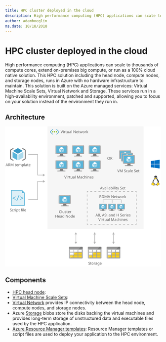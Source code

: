 ```yaml
---
title: HPC cluster deployed in the cloud
description: High performance computing (HPC) applications can scale to thousands of compute cores, extend on-premises big compute, or run as a 100% cloud native solution. This HPC solution including the head node, compute nodes, and storage nodes, runs in Azure with no hardware infrastructure to maintain.
author: adamboeglin
ms.date: 10/18/2018
---
```

# HPC cluster deployed in the cloud
High performance computing (HPC) applications can scale to thousands of compute cores, extend on-premises big compute, or run as a 100% cloud native solution. This HPC solution including the head node, compute nodes, and storage nodes, runs in Azure with no hardware infrastructure to maintain.
This solution is built on the Azure managed services: Virtual Machine Scale Sets, Virtual Network and Storage. These services run in a high-availability environment, patched and supported, allowing you to focus on your solution instead of the environment they run in.

## Architecture
<img src="media/hpc-cluster.svg" alt='architecture diagram' />

## Components
* [HPC head node](href="http://azure.microsoft.com/services/virtual-machines/): 
* [Virtual Machine Scale Sets](href="http://azure.microsoft.com/services/virtual-machine-scale-sets/): 
* [Virtual Network](http://azure.microsoft.com/services/virtual-network/) provides IP connectivity between the head node, compute nodes, and storage nodes.
* Azure [Storage](http://azure.microsoft.com/services/storage/) blobs store the disks backing the virtual machines and provides long-term storage of unstructured data and executable files used by the HPC application.
* [Azure Resource Manager templates](https://docs.microsoft.com/api/Redirecthref="http://azure.microsoft.com/documentation/articles/virtual-machines-windows-cli-deploy-templates/): Resource Manager templates or script files are used to deploy your application to the HPC environment.